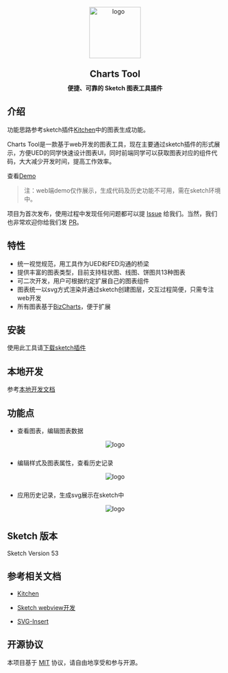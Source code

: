 <p align="center">
    <img alt="logo" src="https://gt-toolbox.oss-cn-beijing.aliyuncs.com/gt-toolbox/7e97ea41-4f60-4ec3-9b21-004fd98e9415.png" width="120px" style="margin-bottom: 10px;">
</p>
<h2 align="center" style="margin: 5px 0 10px;">Charts Tool</h2>
<h4 align="center" style="margin: 10px 0 15px;">便捷、可靠的 Sketch 图表工具插件</h4>

## 介绍

功能思路参考sketch插件[Kitchen](https://kitchen.alipay.com/)中的图表生成功能。

 Charts Tool是一款基于web开发的图表工具，现在主要通过sketch插件的形式展示，方便UED的同学快速设计图表UI，同时前端同学可以获取图表对应的组件代码，大大减少开发时间，提高工作效率。

 查看[Demo](https://soft.gtdreamlife.com/sketch-bizcharts/)
 > 注：web端demo仅作展示，生成代码及历史功能不可用，需在sketch环境中。
 
 项目为首次发布，使用过程中发现任何问题都可以提 [Issue](https://github.com/daughterRui/Charts-Tool/issues) 给我们。当然，我们也非常欢迎你给我们发 [PR](https://github.com/daughterRui/Charts-Tool/pulls)。


## 特性
* 统一视觉规范，用工具作为UED和FED沟通的桥梁
* 提供丰富的图表类型，目前支持柱状图、线图、饼图共13种图表
* 可二次开发，用户可根据约定扩展自己的图表组件
* 图表统一以svg方式渲染并通过sketch创建图层，交互过程简便，只需专注web开发
* 所有图表基于[BizCharts](https://bizcharts.net/products/bizCharts/api/bizcharts)，便于扩展

## 安装
  使用此工具请[下载sketch插件](https://gt-toolbox.oss-cn-beijing.aliyuncs.com/gt-toolbox/8bc0be8f-9136-4d2a-b44e-0697a2a03d83.zip)

## 本地开发
  参考[本地开发文档](docs/Secondary-Development.md)

## 功能点
  * 查看图表，编辑图表数据
  <p align="center">
    <img alt="logo" src="assets/readme_img1.gif?raw=true"  style="margin-bottom: 10px;">
  </p>

  * 编辑样式及图表属性，查看历史记录
  <p align="center">
    <img alt="logo" src="assets/readme_img2.gif?raw=true"  style="margin-bottom: 10px;">
  </p>

  * 应用历史记录，生成svg展示在sketch中
  <p align="center">
    <img alt="logo" src="assets/readme_img3.gif?raw=true"  style="margin-bottom: 10px;">
  </p>

## Sketch 版本 
Sketch Version 53

## 参考相关文档
* [Kitchen](https://kitchen.alipay.com/)

* [Sketch webview开发](https://www.yuque.com/jingwhale/tool/qiu8hv)

* [SVG-Insert](https://github.com/tankxu/SVG-Insert)

## 开源协议

本项目基于 [MIT](https://zh.wikipedia.org/wiki/MIT%E8%A8%B1%E5%8F%AF%E8%AD%89) 协议，请自由地享受和参与开源。

